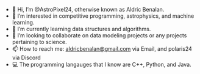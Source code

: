 - 👋 Hi, I’m @AstroPixel24, otherwise known as Aldric Benalan. 
- 👀 I’m interested in competitive programming, astrophysics, and machine learning.
- 🌱 I’m currently learning data structures and algorithms.
- 💞️ I’m looking to collaborate on data modeling projects or any projects pertaining to science.
- 📫 How to reach me: aldricbenalan@gmail.com via Email, and polaris24 via Discord
- 💻 The programming langauges that I know are C++, Python, and Java.

<!---
AstroPixel24/AstroPixel24 is a ✨ special ✨ repository because its `README.md` (this file) appears on your GitHub profile.
You can click the Preview link to take a look at your changes.
--->
